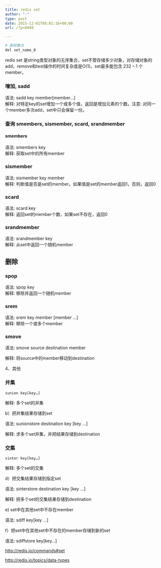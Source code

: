 ```yaml
---
title: redis set
author: "-"
type: post
date: 2015-12-01T08:01:16+00:00
url: /?p=8499

---
```


```bash
# 删除集合
del set_name_0
```

redis set 是string类型对象的无序集合，set不管存储多少对象，对存储对象的add，remove和test操作的时间复杂度是O(1)。set最多能包含 232 – 1 个member。  

### 增加, sadd  
语法: sadd key member[member…]     
解释: 对特定key的set增加一个或多个值，返回是增加元素的个数。注意: 对同一个member多次add，set中只会保留一份。    
### 查询 smembers, sismember, scard, srandmember
#### smembers
语法: smembers key  
解释: 获取set中的所有member  
### sismember
语法: sismember key member   
解释: 判断值是否是set的member。如果值是set的member返回1，否则，返回0  
### scard
语法: scard key  
解释: 返回set的member个数，如果set不存在，返回0  
### srandmember
语法: srandmember key  
解释: 从set中返回一个随机member  
## 删除 
### spop
语法: spop key  
解释: 移除并返回一个随机member  
### srem
语法: srem key member [member …]  
解释: 移除一个或多个member  
### smove
  
语法: smove source destination member
  
解释: 将source中的member移动到destination

4、其他

### 并集
    sunion key[key…]
  
解释: 多个set的并集

b）把并集结果存储到set
  
语法: sunionstore destination key [key …]

解释: 求多个set并集，并把结果存储到destination

### 交集
    sinter key[key…]
  
解释: 多个set的交集

d）把交集结果存储到指定set

语法: sinterstore destination key [key …]

解释: 把多个set的交集结果存储到destination

e) set中在其他set中不存在member

语法: sdiff key[key …]

f）把set中在其他set中不存在的member存储到新的set

语法: sdiffstore key[key…]

http://redis.io/commands#set
  
http://redis.io/topics/data-types